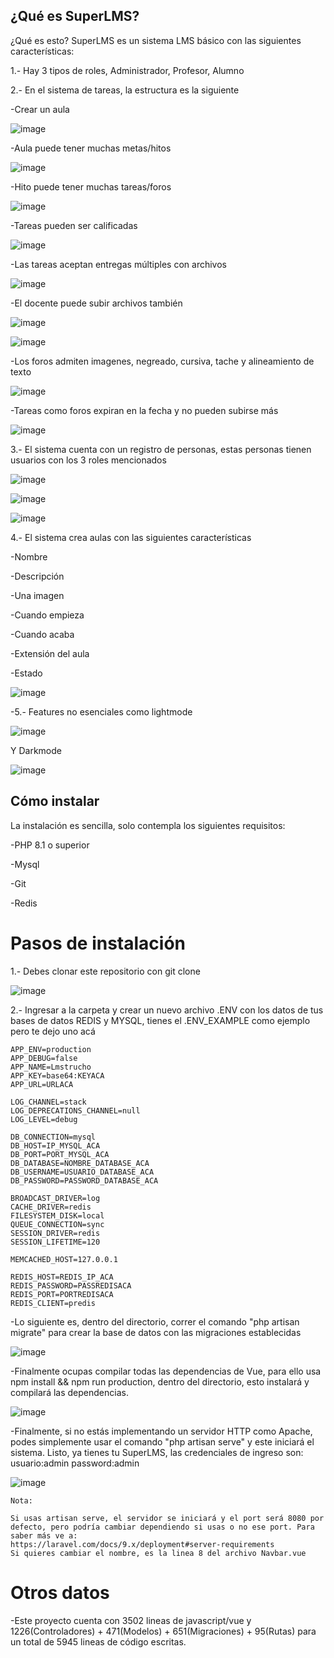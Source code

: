 ## ¿Qué es SuperLMS?
¿Qué es esto?
SuperLMS es un sistema LMS básico con las siguientes características:

1.- Hay 3 tipos de roles, Administrador, Profesor, Alumno

2.- En el sistema de tareas, la estructura es la siguiente

   -Crear un aula
    
   ![image](https://user-images.githubusercontent.com/64380067/175926482-54edaa5d-9c38-4055-934c-6a858aa7137f.png) 
    
   -Aula puede tener muchas metas/hitos
    
   ![image](https://user-images.githubusercontent.com/64380067/175926538-85ccfbff-5e1d-4129-992f-2526cbc35dc0.png) 
    
   -Hito puede tener muchas tareas/foros
    
   ![image](https://user-images.githubusercontent.com/64380067/175926576-c92b4129-04f4-4c0c-856f-e3efbc12a8ab.png) 
    
   -Tareas pueden ser calificadas
    
   ![image](https://user-images.githubusercontent.com/64380067/175926658-8dd4b436-4bca-4953-823b-ed5eaa0a7c7d.png) 
   
   -Las tareas aceptan entregas múltiples con archivos
    
   ![image](https://user-images.githubusercontent.com/64380067/175926755-5a9ff125-d1d6-4381-bf32-c6a25a27b5fa.png) 
    
   -El docente puede subir archivos también
    
   ![image](https://user-images.githubusercontent.com/64380067/175926816-d1f9eb50-9fad-45b8-9808-ebbbec655576.png) 
    
   ![image](https://user-images.githubusercontent.com/64380067/175926856-e57fc955-cb62-4a82-8e61-6eef32c312ea.png) 
    
   -Los foros admiten imagenes, negreado, cursiva, tache y alineamiento de texto
    
   ![image](https://user-images.githubusercontent.com/64380067/175926984-b5a05de2-c7ee-4402-ada1-88085ab984fd.png) 
    
   -Tareas como foros expiran en la fecha y no pueden subirse más
    
   ![image](https://user-images.githubusercontent.com/64380067/175927073-ace8d3c8-25c1-48eb-bdfc-5cb6629ec3c7.png) 
    

3.- El sistema cuenta con un registro de personas, estas personas tienen usuarios con los 3 roles mencionados

![image](https://user-images.githubusercontent.com/64380067/175926360-d71fecad-3547-43b2-92e6-5834edb4edff.png)

![image](https://user-images.githubusercontent.com/64380067/175926401-9f9b3c46-6dd8-4a93-93b9-786278fe4aa0.png)

![image](https://user-images.githubusercontent.com/64380067/175926414-f02fc00f-9dce-438e-896d-2a985eafce96.png)


4.- El sistema crea aulas con las siguientes características 

-Nombre

-Descripción

-Una imagen

-Cuando empieza

-Cuando acaba

-Extensión del aula

-Estado

![image](https://user-images.githubusercontent.com/64380067/175926322-8a5c7855-ed1d-4653-ad5c-555ffcf475b8.png)

-5.- Features no esenciales como lightmode

![image](https://user-images.githubusercontent.com/64380067/175970001-10267b2a-ccbd-4ecf-b927-08caba616d84.png)

 Y Darkmode

![image](https://user-images.githubusercontent.com/64380067/175970074-3e1d854d-91ee-4db4-b42a-3685e314f601.png)



## Cómo instalar
La instalación es sencilla, solo contempla los siguientes requisitos: 

-PHP 8.1 o superior

-Mysql

-Git

-Redis

# Pasos de instalación

1.- Debes clonar este repositorio con git clone

![image](https://user-images.githubusercontent.com/64380067/175927343-9f296deb-dde1-4d3a-bc22-8b7120103194.png)

2.- Ingresar a la carpeta y crear un nuevo archivo .ENV con los datos de tus bases de datos REDIS y MYSQL, tienes el .ENV_EXAMPLE como ejemplo pero te dejo uno acá

    APP_ENV=production
    APP_DEBUG=false
    APP_NAME=Lmstrucho
    APP_KEY=base64:KEYACA
    APP_URL=URLACA
    
    LOG_CHANNEL=stack
    LOG_DEPRECATIONS_CHANNEL=null
    LOG_LEVEL=debug
    
    DB_CONNECTION=mysql
    DB_HOST=IP_MYSQL_ACA
    DB_PORT=PORT_MYSQL_ACA
    DB_DATABASE=NOMBRE_DATABASE_ACA
    DB_USERNAME=USUARIO_DATABASE_ACA
    DB_PASSWORD=PASSWORD_DATABASE_ACA
    
    BROADCAST_DRIVER=log
    CACHE_DRIVER=redis
    FILESYSTEM_DISK=local
    QUEUE_CONNECTION=sync
    SESSION_DRIVER=redis
    SESSION_LIFETIME=120
    
    MEMCACHED_HOST=127.0.0.1
    
    REDIS_HOST=REDIS_IP_ACA
    REDIS_PASSWORD=PASSREDISACA
    REDIS_PORT=PORTREDISACA
    REDIS_CLIENT=predis
    
    
-Lo siguiente es, dentro del directorio, correr el comando "php artisan migrate" para crear la base de datos con las migraciones establecidas

![image](https://user-images.githubusercontent.com/64380067/175929212-e1a5e96f-1268-4ba6-a2c8-66a95228ef7c.png)

-Finalmente ocupas compilar todas las dependencias de Vue, para ello usa npm install && npm run production, dentro del directorio, esto instalará y compilará las dependencias.

![image](https://user-images.githubusercontent.com/64380067/175931256-06f38e87-eac7-478d-879f-424bff73e993.png)


-Finalmente, si no estás implementando un servidor HTTP como Apache, podes simplemente usar el comando "php artisan serve" y este iniciará el sistema.
Listo, ya tienes tu SuperLMS, las credenciales de ingreso son:
usuario:admin
password:admin

![image](https://user-images.githubusercontent.com/64380067/175930455-0f4393aa-6724-4f98-8cf3-b5f3bfbdd3a4.png)

    Nota:
    
    Si usas artisan serve, el servidor se iniciará y el port será 8080 por defecto, pero podría cambiar dependiendo si usas o no ese port. Para saber más ve a:
    https://laravel.com/docs/9.x/deployment#server-requirements
    Si quieres cambiar el nombre, es la linea 8 del archivo Navbar.vue
    
# Otros datos
-Este proyecto cuenta con 3502 lineas de javascript/vue y 1226(Controladores) + 471(Modelos) + 651(Migraciones) + 95(Rutas) para un total de 5945 lineas de código escritas.

